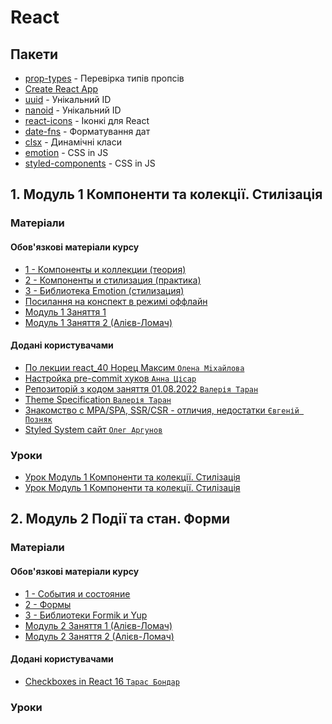 # React

## Пакети

- [prop-types](https://www.npmjs.com/package/prop-types) - Перевірка типів пропсів
- [Create React App](https://create-react-app.dev/)
- [uuid](https://www.npmjs.com/package/uuid) - Унікальний ID
- [nanoid](https://www.npmjs.com/package/nanoid) - Унікальний ID
- [react-icons](https://react-icons.github.io/react-icons/) - Іконкі для React
- [date-fns](https://date-fns.org/) - Форматування дат
- [clsx](https://www.npmjs.com/package/clsx) - Динамічні класи
- [emotion](https://emotion.sh/docs/introduction) - CSS in JS
- [styled-components](https://styled-components.com/) - CSS in JS

## 1. Модуль 1 Компоненти та колекції. Стилізація

### Матеріали

#### Обов'язкові матеріали курсу

- [1 - Компоненты и коллекции (теория)](https://www.youtube.com/watch?v=jy7ElyM6m7I)
- [2 - Компоненты и стилизация (практика)](https://www.youtube.com/watch?v=XRs3v6pNOH8)
- [3 - Библиотека Emotion (стилизация)](https://www.youtube.com/watch?v=S9-zFqxeEr8)
- [Посилання на конспект в режимі оффлайн](https://textbook.edu.goit.global/react-zr7b4k-pwa/v1/uk/docs/lesson-01/web-apps/)
- [Модуль 1 Заняття 1](https://www.youtube.com/watch?v=2OAcJ99XCeE)
- [Модуль 1 Заняття 2 (Алієв-Ломач)](https://www.youtube.com/watch?v=Vq1RAsifycE)

#### Додані користувачами

- [По лекции react_40 Норец Максим `Олена Мiхайлова`](https://github.com/Karlsoninit/online_react_40)
- [Настройка pre-commit хуков `Анна Цісар`](https://github.com/goitacademy/react-lint-staged-workshop)
- [Репозиторій з кодом заняття 01.08.2022 `Валерія Таран`](https://github.com/luxplanjay/react-48/tree/01-components/src)
- [Theme Specification `Валерія Таран`](https://theme-ui.com/theme-spec)
- [Знакомство с MPA/SPA, SSR/CSR - отличия, недостатки `Євгеній Позняк`](https://www.youtube.com/watch?v=0zQPQztuWto)
- [Styled System сайт `Олег Аргунов`](https://github.com/styled-system/styled-system)

### Уроки

- [Урок Модуль 1 Компоненти та колекції. Стилізація](https://www.youtube.com/watch?v=K2lRylU8TYA)
- [Урок Модуль 1 Компоненти та колекції. Стилізація](https://www.youtube.com/watch?v=4agLRSRL3og)

## 2. Модуль 2 Події та стан. Форми

### Матеріали

#### Обов'язкові матеріали курсу

- [1 - События и состояние](https://www.youtube.com/watch?v=nLdbvJ5KVQw)
- [2 - Формы](https://www.youtube.com/watch?v=80l5dUxKQLo)
- [3 - Библиотеки Formik и Yup](https://www.youtube.com/watch?v=hZNiA0CE7qw)
- [Модуль 2 Заняття 1 (Алієв-Ломач)](https://www.youtube.com/watch?v=sJ630cmuyyg)
- [Модуль 2 Заняття 2 (Алієв-Ломач)](https://www.youtube.com/watch?v=3xrm9oOgZ1c)

#### Додані користувачами

- [Checkboxes in React 16 `Тарас Бондар`](https://react.tips/checkboxes-in-react-16/)

### Уроки